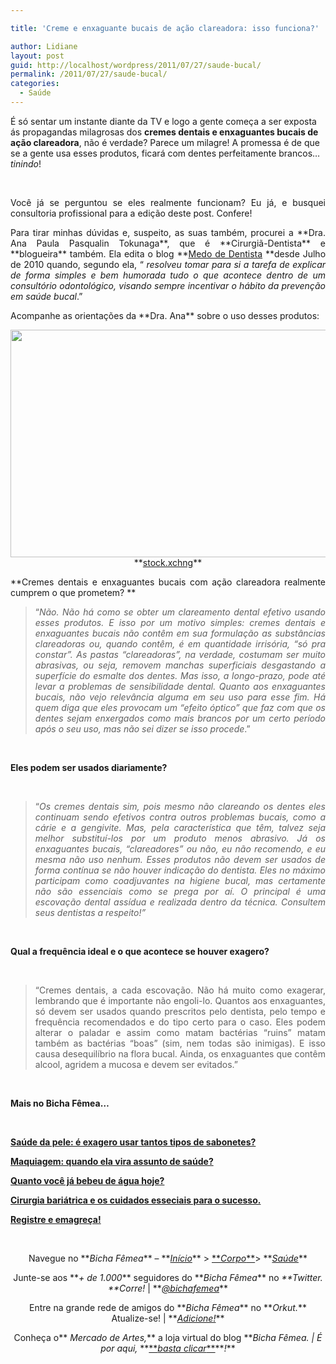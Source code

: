 ```yaml
---

title: 'Creme e enxaguante bucais de ação clareadora: isso funciona?'

author: Lidiane
layout: post
guid: http://localhost/wordpress/2011/07/27/saude-bucal/
permalink: /2011/07/27/saude-bucal/
categories:
  - Saúde
---
```

É só sentar um instante diante da TV e logo a gente começa a ser exposta ás propagandas milagrosas dos **cremes dentais e enxaguantes bucais de ação clareadora**, não é verdade? Parece um milagre! A promessa é de que se a gente usa esses produtos, ficará com dentes perfeitamente brancos… _tinindo_!

&nbsp;

<p align="justify">
  Você já se perguntou se eles realmente funcionam? Eu já, e busquei consultoria profissional para a edição deste post. Confere!
</p>

<!--more-->

<p align="justify">
  Para tirar minhas dúvidas e, suspeito, as suas também, procurei a **Dra. Ana Paula Pasqualin Tokunaga**, que é **Cirurgiã-Dentista** e **blogueira** também. Ela edita o blog **<a href="http://medodedentista.com.br/" target="_blank">Medo de Dentista</a> **desde Julho de 2010 quando, segundo ela, “ <em>resolveu tomar para si a tarefa de explicar de forma simples e bem humorada tudo o que acontece dentro de um consultório odontológico, visando sempre incentivar o hábito da prevenção em saúde bucal</em>.”
</p>

<p align="justify">
  Acompanhe as orientações da **Dra. Ana** sobre o uso desses produtos:
</p>

<p align="center">
  <a href="http://www.trololodemulher.com.br/blog/wp-content/uploads/2011/07/saude-bucal.jpg"><img class="alignnone size-full wp-image-6678" title="saúde bucal" src="http://www.trololodemulher.com.br/blog/wp-content/uploads/2011/07/saude-bucal.jpg" alt="" width="600" height="364" /></a><br /> **<a href="http://www.sxc.hu/" target="_blank">stock.xchng</a>**
</p>

<p align="justify">
  **Cremes dentais e enxaguantes bucais com ação clareadora realmente cumprem o que prometem? **
</p>

> <p align="justify">
>   “<em>Não. Não há como se obter um clareamento dental efetivo usando esses produtos. E isso por um motivo simples: cremes dentais e enxaguantes bucais não contêm em sua formulação as substâncias clareadoras ou, quando contêm, é em quantidade irrisória, &#8220;só pra constar&#8221;. As pastas &#8220;clareadoras&#8221;, na verdade, costumam ser muito abrasivas, ou seja, removem manchas superficiais desgastando a superfície do esmalte dos dentes. Mas isso, a longo-prazo, pode até levar a problemas de sensibilidade dental. Quanto aos enxaguantes bucais, não vejo relevância alguma em seu uso para esse fim. Há quem diga que eles provocam um &#8220;efeito óptico&#8221; que faz com que os dentes sejam enxergados como mais brancos por um certo período após o seu uso, mas não sei dizer se isso procede</em>.”
> </p>

&nbsp;

**Eles podem ser usados diariamente?**

&nbsp;

> <p align="justify">
>   “<em>Os cremes dentais sim, pois mesmo não clareando os dentes eles continuam sendo efetivos contra outros problemas bucais, como a cárie e a gengivite. Mas, pela característica que têm, talvez seja melhor substituí-los por um produto menos abrasivo. Já os enxaguantes bucais, &#8220;clareadores&#8221; ou não, eu não recomendo, e eu mesma não uso nenhum. Esses produtos não devem ser usados de forma contínua se não houver indicação do dentista. Eles no máximo participam como coadjuvantes na higiene bucal, mas certamente não são essenciais como se prega por aí. O principal é uma escovação dental assídua e realizada dentro da técnica. Consultem seus dentistas a respeito!”</em>
> </p>

&nbsp;

**Qual a frequência ideal e o que acontece se houver exagero?**

&nbsp;

> <p align="justify">
>   “Cremes dentais, a cada escovação. Não há muito como exagerar, lembrando que é importante não engoli-lo. Quantos aos enxaguantes, só devem ser usados quando prescritos pelo dentista, pelo tempo e frequência recomendados e do tipo certo para o caso. Eles podem alterar o paladar e assim como matam bactérias &#8220;ruins&#8221; matam também as bactérias &#8220;boas&#8221; (sim, nem todas são inimigas). E isso causa desequilíbrio na flora bucal. Ainda, os enxaguantes que contêm alcool, agridem a mucosa e devem ser evitados.”
> </p>

&nbsp;

**Mais no Bicha Fêmea…**

&nbsp;

**[Saúde da pele: é exagero usar tantos tipos de sabonetes?](http://www.trololodemulher.com.br/2011/06/29/saude-beleza-da-pele/)**

**[Maquiagem: quando ela vira assunto de saúde?](http://www.trololodemulher.com.br/2011/06/08/maquiagem-saude-pele/)**

**[Quanto você já bebeu de água hoje?](http://www.trololodemulher.com.br/2011/06/03/agua-saude-2/)**

**[Cirurgia bariátrica e os cuidados esseciais para o sucesso.](http://www.trololodemulher.com.br/2011/03/18/cirurgia-bariatrica/)**

**[Registre e emagreça!](http://www.trololodemulher.com.br/2011/03/11/registre-e-emagreca/)**

&nbsp;

<p align="center">
  Navegue no **<em>Bicha Fêmea</em>** – **<em><a href="http://www.trololodemulher.com.br/">Início</a></em>** > <a href="http://www.trololodemulher.com.br/corpo/">**<em>Corpo</em>**</a>> **<em><a href="http://www.trololodemulher.com.br/category/do-corpo/saude/">Saúde</a></em>**
</p>

<p align="center">
  Junte-se aos **<em>+ de 1.000</em>** seguidores do **<em>Bicha Fêmea</em>** no <em>**Twitter. **Corre!</em> | **<em><a href="http://twitter.com/bichafemea">@bichafemea</a></em>**
</p>

<p align="center">
  Entre na grande rede de amigos do **<em>Bicha Fêmea</em>** no **<em>Orkut.</em>** Atualize-se! | **<em><a href="http://www.orkut.com.br/Main#Profile?uid=5161612886294499900">Adicione!</a></em>**
</p>

<p align="center">
  Conheça o**<em> Mercado de Artes,</em>** a loja virtual do blog **<em>Bicha Fêmea. | É por aqui, </em>**<a href="http://www.trololodemulher.com.br/loja/">**<em>basta clicar</em>**</a>**<em>!</em>**
</p>

<p align="center">